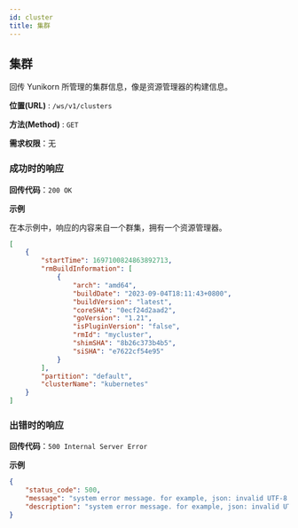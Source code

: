 ```yaml
---
id: cluster
title: 集群
---
```


<!--
Licensed to the Apache Software Foundation (ASF) under one
or more contributor license agreements.  See the NOTICE file
distributed with this work for additional information
regarding copyright ownership.  The ASF licenses this file
to you under the Apache License, Version 2.0 (the
"License"); you may not use this file except in compliance
with the License.  You may obtain a copy of the License at

  http://www.apache.org/licenses/LICENSE-2.0

Unless required by applicable law or agreed to in writing,
software distributed under the License is distributed on an
"AS IS" BASIS, WITHOUT WARRANTIES OR CONDITIONS OF ANY
KIND, either express or implied.  See the License for the
specific language governing permissions and limitations
under the License.
-->

## 集群

回传 Yunikorn 所管理的集群信息，像是资源管理器的构建信息。

**位置(URL)** : `/ws/v1/clusters`

**方法(Method)** : `GET`

**需求权限**：无

### 成功时的响应

**回传代码**：`200 OK`

**示例**

在本示例中，响应的内容来自一个群集，拥有一个资源管理器。

```json
[
    {
        "startTime": 1697100824863892713,
        "rmBuildInformation": [
            {
                "arch": "amd64",
                "buildDate": "2023-09-04T18:11:43+0800",
                "buildVersion": "latest",
                "coreSHA": "0ecf24d2aad2",
                "goVersion": "1.21",
                "isPluginVersion": "false",
                "rmId": "mycluster",
                "shimSHA": "8b26c373b4b5",
                "siSHA": "e7622cf54e95"
            }
        ],
        "partition": "default",
        "clusterName": "kubernetes"
    }
]
```

### 出错时的响应

**回传代码**：`500 Internal Server Error`

**示例**

```json
{
    "status_code": 500,
    "message": "system error message. for example, json: invalid UTF-8 in string: ..",
    "description": "system error message. for example, json: invalid UTF-8 in string: .."
}
```
